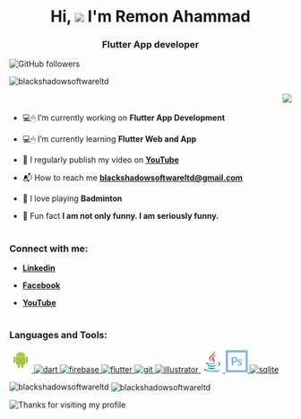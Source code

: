 <h1 align="center">Hi,  <img src="https://raw.githubusercontent.com/MartinHeinz/MartinHeinz/master/wave.gif" width="70px"> I'm Remon Ahammad</h1>
<h3 align="center">Flutter App developer</h3>

![GitHub followers](https://img.shields.io/github/followers/blackshadowsoftwareltd?logo=GitHub&style=for-the-badge)

<p align="left"> <img src="https://komarev.com/ghpvc/?username=blackshadowsoftwareltd&label=Profile%20views&color=0e75b6&style=flat" alt="blackshadowsoftwareltd" /> </p>

<p align="right"><img src="https://i.giphy.com/RThN0hOS2GO4M.gif" /></p>

- 💻🖱 I’m currently working on **Flutter App Development**

- 💻🖱 I’m currently learning **Flutter Web and App**

- 🎃 I regularly publish my video on **[YouTube](https://www.youtube.com/channel/UCo7eZmGvKyGsIpVPtkLxfjA)**

- 📬 How to reach me **blackshadowsoftwareltd@gmail.com**

- 🏸 I love playing **Badminton**

- 🤭 Fun fact **I am not only funny. I am seriously funny.**

<h1 align="center"></h1>

<h3 align="left">Connect with me:</h3>

- **[Linkedin](https://www.linkedin.com/in/remonahammad/)**
 
- **[Facebook](https://www.facebook.com/remonahammad.personal/)**

- **[YouTube](https://www.youtube.com/channel/UCo7eZmGvKyGsIpVPtkLxfjA)**

<h1 align="center"></h1>

<h3 align="left">Languages and Tools:</h3>
<p align="left"> <a href="https://developer.android.com" target="_blank"> <img src="https://raw.githubusercontent.com/devicons/devicon/master/icons/android/android-original-wordmark.svg" alt="android" width="40" height="40"/> </a> <a href="https://dart.dev" target="_blank"> <img src="https://www.vectorlogo.zone/logos/dartlang/dartlang-icon.svg" alt="dart" width="40" height="40"/> </a> <a href="https://firebase.google.com/" target="_blank"> <img src="https://www.vectorlogo.zone/logos/firebase/firebase-icon.svg" alt="firebase" width="40" height="40"/> </a> <a href="https://flutter.dev" target="_blank"> <img src="https://www.vectorlogo.zone/logos/flutterio/flutterio-icon.svg" alt="flutter" width="40" height="40"/> </a> <a href="https://git-scm.com/" target="_blank"> <img src="https://www.vectorlogo.zone/logos/git-scm/git-scm-icon.svg" alt="git" width="40" height="40"/> </a> <a href="https://www.adobe.com/in/products/illustrator.html" target="_blank"> <img src="https://www.vectorlogo.zone/logos/adobe_illustrator/adobe_illustrator-icon.svg" alt="illustrator" width="40" height="40"/> </a> <a href="https://www.java.com" target="_blank"> <img src="https://raw.githubusercontent.com/devicons/devicon/master/icons/java/java-original.svg" alt="java" width="40" height="40"/> </a> <a href="https://www.photoshop.com/en" target="_blank"> <img src="https://raw.githubusercontent.com/devicons/devicon/master/icons/photoshop/photoshop-line.svg" alt="photoshop" width="40" height="40"/> </a> <a href="https://www.sqlite.org/" target="_blank"> <img src="https://www.vectorlogo.zone/logos/sqlite/sqlite-icon.svg" alt="sqlite" width="40" height="40"/> </a> </p>


<p><img align="left" src="https://github-readme-stats.vercel.app/api/top-langs?username=blackshadowsoftwareltd&show_icons=true&locale=en&layout=compact" alt="blackshadowsoftwareltd" /></p>


<!-- <p align="left"> <a href="https://github.com/ryo-ma/github-profile-trophy"><img src="https://github-profile-trophy.vercel.app/?username=blackshadowsoftwareltd" alt="blackshadowsoftwareltd" /></a> </p> -->

<p>&nbsp;<img align="center" src="https://github-readme-stats.vercel.app/api?username=blackshadowsoftwareltd&show_icons=true" alt="blackshadowsoftwareltd" /></p>

<img height="120" alt="Thanks for visiting my profile" width="100%" src="https://raw.githubusercontent.com/BrunnerLivio/brunnerlivio/master/images/marquee.svg" />
